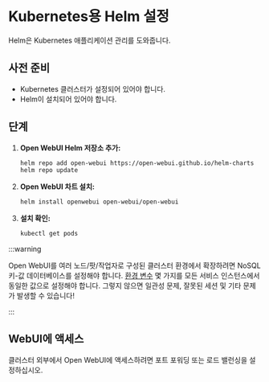 
# Kubernetes용 Helm 설정

Helm은 Kubernetes 애플리케이션 관리를 도와줍니다.

## 사전 준비

- Kubernetes 클러스터가 설정되어 있어야 합니다.
- Helm이 설치되어 있어야 합니다.

## 단계

1. **Open WebUI Helm 저장소 추가:**

   ```bash
   helm repo add open-webui https://open-webui.github.io/helm-charts
   helm repo update
   ```

2. **Open WebUI 차트 설치:**

   ```bash
   helm install openwebui open-webui/open-webui
   ```

3. **설치 확인:**

   ```bash
   kubectl get pods
   ```

:::warning

Open WebUI를 여러 노드/팟/작업자로 구성된 클러스터 환경에서 확장하려면 NoSQL 키-값 데이터베이스를 설정해야 합니다.
[환경 변수](https://docs.openwebui.com/getting-started/env-configuration/) 몇 가지를 모든 서비스 인스턴스에서 동일한 값으로 설정해야 합니다. 그렇지 않으면 일관성 문제, 잘못된 세션 및 기타 문제가 발생할 수 있습니다!

:::

## WebUI에 액세스

클러스터 외부에서 Open WebUI에 액세스하려면 포트 포워딩 또는 로드 밸런싱을 설정하십시오.
